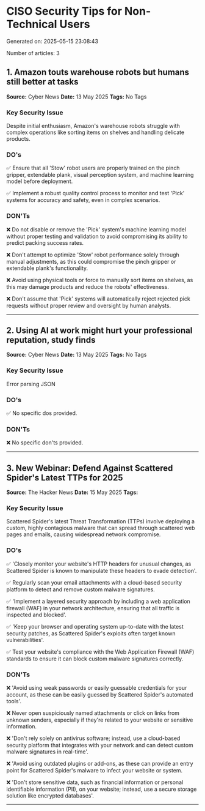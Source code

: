 # CISO Security Tips for Non-Technical Users

Generated on: 2025-05-15 23:08:43

Number of articles: 3

## 1. Amazon touts warehouse robots but humans still better at tasks

**Source:** Cyber News
**Date:** 13 May 2025
**Tags:** No Tags

### Key Security Issue

Despite initial enthusiasm, Amazon's warehouse robots struggle with complex operations like sorting items on shelves and handling delicate products.

### DO's

✅ Ensure that all 'Stow' robot users are properly trained on the pinch gripper, extendable plank, visual perception system, and machine learning model before deployment.

✅ Implement a robust quality control process to monitor and test 'Pick' systems for accuracy and safety, even in complex scenarios.

### DON'Ts

❌ Do not disable or remove the 'Pick' system's machine learning model without proper testing and validation to avoid compromising its ability to predict packing success rates.

❌ Don't attempt to optimize 'Stow' robot performance solely through manual adjustments, as this could compromise the pinch gripper or extendable plank's functionality.

❌ Avoid using physical tools or force to manually sort items on shelves, as this may damage products and reduce the robots' effectiveness.

❌ Don't assume that 'Pick' systems will automatically reject rejected pick requests without proper review and oversight by human analysts.

---

## 2. Using AI at work might hurt your professional reputation, study finds

**Source:** Cyber News
**Date:** 13 May 2025
**Tags:** No Tags

### Key Security Issue

Error parsing JSON

### DO's

✅ No specific dos provided.

### DON'Ts

❌ No specific don'ts provided.

---

## 3. New Webinar: Defend Against Scattered Spider's Latest TTPs for 2025

**Source:** The Hacker News
**Date:** 15 May 2025
**Tags:** 

### Key Security Issue

Scattered Spider's latest Threat Transformation (TTPs) involve deploying a custom, highly contagious malware that can spread through scattered web pages and emails, causing widespread network compromise.

### DO's

✅ 'Closely monitor your website's HTTP headers for unusual changes, as Scattered Spider is known to manipulate these headers to evade detection'.

✅ Regularly scan your email attachments with a cloud-based security platform to detect and remove custom malware signatures.

✅ 'Implement a layered security approach by including a web application firewall (WAF) in your network architecture, ensuring that all traffic is inspected and blocked'.

✅ 'Keep your browser and operating system up-to-date with the latest security patches, as Scattered Spider's exploits often target known vulnerabilities'.

✅ Test your website's compliance with the Web Application Firewall (WAF) standards to ensure it can block custom malware signatures correctly.

### DON'Ts

❌ 'Avoid using weak passwords or easily guessable credentials for your account, as these can be easily guessed by Scattered Spider's automated tools'.

❌ Never open suspiciously named attachments or click on links from unknown senders, especially if they're related to your website or sensitive information.

❌ 'Don't rely solely on antivirus software; instead, use a cloud-based security platform that integrates with your network and can detect custom malware signatures in real-time'.

❌ 'Avoid using outdated plugins or add-ons, as these can provide an entry point for Scattered Spider's malware to infect your website or system.

❌ 'Don't store sensitive data, such as financial information or personal identifiable information (PII), on your website; instead, use a secure storage solution like encrypted databases'.

---

